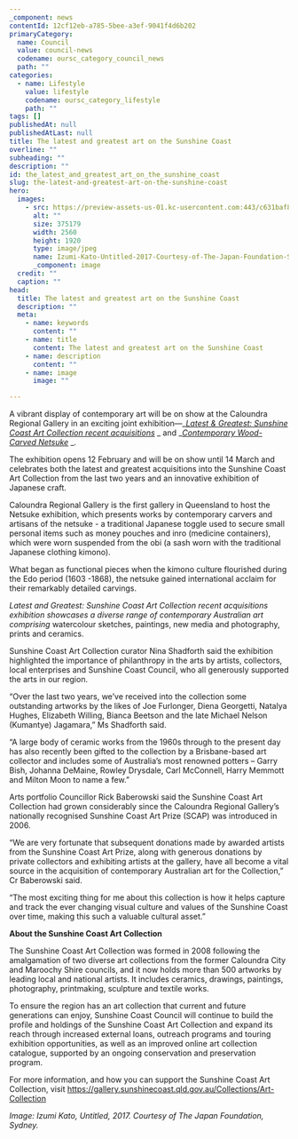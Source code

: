 ```yaml
---
_component: news
contentId: 12cf12eb-a785-5bee-a3ef-9041f4d6b202
primaryCategory:
  name: Council
  value: council-news
  codename: oursc_category_council_news
  path: ""
categories:
  - name: Lifestyle
    value: lifestyle
    codename: oursc_category_lifestyle
    path: ""
tags: []
publishedAt: null
publishedAtLast: null
title: The latest and greatest art on the Sunshine Coast
overline: ""
subheading: ""
description: ""
id: the_latest_and_greatest_art_on_the_sunshine_coast
slug: the-latest-and-greatest-art-on-the-sunshine-coast
hero:
  images:
    - src: https://preview-assets-us-01.kc-usercontent.com:443/c631baf8-1b46-001f-580c-d0001b68b4a8/f83a80a2-f85a-4ef2-8b46-6c2cfb0a9ec3/Izumi-Kato-Untitled-2017-Courtesy-of-The-Japan-Foundation-Sydney-scaled.jpg
      alt: ""
      size: 375179
      width: 2560
      height: 1920
      type: image/jpeg
      name: Izumi-Kato-Untitled-2017-Courtesy-of-The-Japan-Foundation-Sydney-scaled.jpg
      _component: image
  credit: ""
  caption: ""
head:
  title: The latest and greatest art on the Sunshine Coast
  description: ""
  meta:
    - name: keywords
      content: ""
    - name: title
      content: The latest and greatest art on the Sunshine Coast
    - name: description
      content: ""
    - name: image
      image: ""

---
```

A vibrant display of contemporary art will be on show at the Caloundra Regional Gallery in an exciting joint exhibition—\_[*Latest & Greatest: Sunshine Coast Art Collection recent acquisitions*](https://gallery.sunshinecoast.qld.gov.au/Exhibitions/Building-Sunshine-Coast-Art-Collection)
\_ and \_[*Contemporary Wood-Carved Netsuke*](https://gallery.sunshinecoast.qld.gov.au/Exhibitions/Netsuke)
\_*.*

The exhibition opens 12 February and will be on show until 14 March and celebrates both the latest and greatest acquisitions into the Sunshine Coast Art Collection from the last two years and an innovative exhibition of Japanese craft.

Caloundra Regional Gallery is the first gallery in Queensland to host the Netsuke exhibition, which presents works by contemporary carvers and artisans of the netsuke - a traditional Japanese toggle used to secure small personal items such as money pouches and inro (medicine containers), which were worn suspended from the obi (a sash worn with the traditional Japanese clothing kimono).

What began as functional pieces when the kimono culture flourished during the Edo period (1603 -1868), the netsuke gained international acclaim for their remarkably detailed carvings.

*Latest and Greatest: Sunshine Coast Art Collection recent acquisitions* *exhibition showcases a diverse range of contemporary Australian art comprising* watercolour sketches, paintings, new media and photography, prints and ceramics.

Sunshine Coast Art Collection curator Nina Shadforth said the exhibition highlighted the importance of philanthropy in the arts by artists, collectors, local enterprises and Sunshine Coast Council, who all generously supported the arts in our region.

“Over the last two years, we’ve received into the collection some outstanding artworks by the likes of Joe Furlonger, Diena Georgetti, Natalya Hughes, Elizabeth Willing, Bianca Beetson and the late Michael Nelson (Kumantye) Jagamara,” Ms Shadforth said.

“A large body of ceramic works from the 1960s through to the present day has also recently been gifted to the collection by a Brisbane-based art collector and includes some of Australia’s most renowned potters – Garry Bish, Johanna DeMaine, Rowley Drysdale, Carl McConnell, Harry Memmott and Milton Moon to name a few.”

Arts portfolio Councillor Rick Baberowski said the Sunshine Coast Art Collection had grown considerably since the Caloundra Regional Gallery’s nationally recognised Sunshine Coast Art Prize (SCAP) was introduced in 2006.

“We are very fortunate that subsequent donations made by awarded artists from the Sunshine Coast Art Prize, along with generous donations by private collectors and exhibiting artists at the gallery, have all become a vital source in the acquisition of contemporary Australian art for the Collection,” Cr Baberowski said.

“The most exciting thing for me about this collection is how it helps capture and track the ever changing visual culture and values of the Sunshine Coast over time, making this such a valuable cultural asset.”

**About the Sunshine Coast Art Collection**

The Sunshine Coast Art Collection was formed in 2008 following the amalgamation of two diverse art collections from the former Caloundra City and Maroochy Shire councils, and it now holds more than 500 artworks by leading local and national artists. It includes ceramics, drawings, paintings, photography, printmaking, sculpture and textile works.

To ensure the region has an art collection that current and future generations can enjoy, Sunshine Coast Council will continue to build the profile and holdings of the Sunshine Coast Art Collection and expand its reach through increased external loans, outreach programs and touring exhibition opportunities, as well as an improved online art collection catalogue, supported by an ongoing conservation and preservation program.

For more information, and how you can support the Sunshine Coast Art Collection, visit <https://gallery.sunshinecoast.qld.gov.au/Collections/Art-Collection>


*Image: Izumi Kato, Untitled, 2017. Courtesy of The Japan Foundation, Sydney.*
